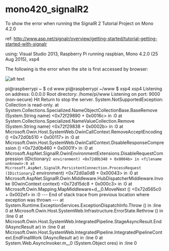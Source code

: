 # mono420_signalR2
To show the error when running the SignalR 2 Tutorial Project on Mono 4.2.0

ref: http://www.asp.net/signalr/overview/getting-started/tutorial-getting-started-with-signalr

using: Visual Studio 2013, Raspberry Pi running raspbian, Mono 4.2.0 (25 Aug 2015), xsp4


The following is the error when the site is first accessed by browser:

![alt text](http://www.iguardsystem.com/upload/capture.jpg "xsp4 error")

pi@raspberrypi ~ $ cd www
pi@raspberrypi ~/www $ xsp4
xsp4
Listening on address: 0.0.0.0
Root directory: /home/pi/www
Listening on port: 9000 (non-secure)
Hit Return to stop the server.
System.NotSupportedException: Collection is read-only.
  at System.Collections.Specialized.NameObjectCollectionBase.BaseRemove (System.String name) <0x72f29890 + 0x0016c> in <filename unknown>:0
  at System.Collections.Specialized.NameValueCollection.Remove (System.String name) <0x72f29838 + 0x0002b> in <filename unknown>:0
  at Microsoft.Owin.Host.SystemWeb.OwinCallContext.RemoveAcceptEncoding () <0x72d0b510 + 0x00117> in <filename unknown>:0
  at Microsoft.Owin.Host.SystemWeb.OwinCallContext.DisableResponseCompression () <0x72d0b460 + 0x0001f> in <filename unknown>:0
  at Microsoft.AspNet.SignalR.OwinEnvironmentExtensions.DisableRequestCompression (IDictionary`2 environment) <0x72d0b348 + 0x0004b> in <filename unknown>:0
  at Microsoft.AspNet.SignalR.PersistentConnection.ProcessRequest (IDictionary`2 environment) <0x72d0a0d8 + 0x00043> in <filename unknown>:0
  at Microsoft.AspNet.SignalR.Owin.Middleware.HubDispatcherMiddleware.Invoke (IOwinContext context) <0x72d15dc8 + 0x000c3> in <filename unknown>:0
  at Microsoft.Owin.Mapping.MapMiddleware+<Invoke>d__0.MoveNext () <0x72d565c0 + 0x002ef> in <filename unknown>:0
--- End of stack trace from previous location where exception was thrown ---
   at System.Runtime.ExceptionServices.ExceptionDispatchInfo.Throw () in <filename unknown>:line 0
   at Microsoft.Owin.Host.SystemWeb.Infrastructure.ErrorState.Rethrow () in <filename unknown>:line 0
   at Microsoft.Owin.Host.SystemWeb.IntegratedPipeline.StageAsyncResult.End (IAsyncResult ar) in <filename unknown>:line 0
   at Microsoft.Owin.Host.SystemWeb.IntegratedPipeline.IntegratedPipelineContext.EndFinalWork (IAsyncResult ar) in <filename unknown>:line 0
   at System.Web.AsyncInvoker.<doAsyncCallback>m__0 (System.Object ores) in <filename unknown>:line 0

